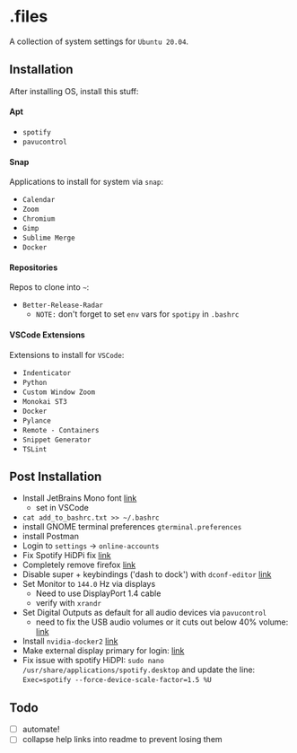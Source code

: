 # .files

A collection of system settings for `Ubuntu 20.04`.

## Installation

After installing OS, install this stuff:

#### Apt

* `spotify`
* `pavucontrol`

#### Snap

Applications to install for system via `snap`:

* `Calendar`
* `Zoom`
* `Chromium`
* `Gimp`
* `Sublime Merge`
* `Docker`

#### Repositories

Repos to clone into `~`:

* `Better-Release-Radar`
  * `NOTE:` don't forget to set `env` vars for `spotipy` in `.bashrc`

#### VSCode Extensions

Extensions to install for `VSCode`:

* `Indenticator`
* `Python`
* `Custom Window Zoom`
* `Monokai ST3`
* `Docker`
* `Pylance`
* `Remote - Containers`
* `Snippet Generator`
* `TSLint`

## Post Installation

* Install JetBrains Mono font [link](https://www.jetbrains.com/lp/mono/)
  * set in VSCode
* `cat add_to_bashrc.txt >> ~/.bashrc`
* install GNOME terminal preferences `gterminal.preferences`
* install Postman
* Login to `settings` -> `online-accounts` 
* Fix Spotify HiDPi fix [link](https://community.spotify.com/t5/Desktop-Linux/Spotify-Hi-DPI-Fix-for-Snap-install/td-p/4576328)
* Completely remove firefox [link](https://askubuntu.com/questions/16758/removing-firefox-in-ubuntu-with-all-add-ons-like-it-never-existed)
* Disable super + keybindings ('dash to dock') with `dconf-editor`  [link](https://askubuntu.com/questions/968103/disable-the-default-app-key-supernum-functionality-on-ubuntu-17-10-and-later/1137705#1137705)
* Set Monitor to `144.0` Hz via displays
  * Need to use DisplayPort 1.4 cable
  * verify with `xrandr`
* Set Digital Outputs as default for all audio devices via `pavucontrol`
  * need to fix the USB audio volumes or it cuts out below 40% volume: [link](https://chrisjean.com/fix-for-usb-audio-is-too-loud-and-mutes-at-low-volume-in-ubuntu/)
* Install `nvidia-docker2` [link](https://docs.nvidia.com/datacenter/cloud-native/container-toolkit/install-guide.html#install-guide)
* Make external display primary for login: [link](https://askubuntu.com/questions/1043337/is-there-to-make-the-login-screen-appear-on-the-external-display-in-18-04)
* Fix issue with spotify HiDPI: `sudo nano /usr/share/applications/spotify.desktop` and update the line:  `Exec=spotify --force-device-scale-factor=1.5 %U`

## Todo

- [ ] automate!
- [ ] collapse help links into readme to prevent losing them
